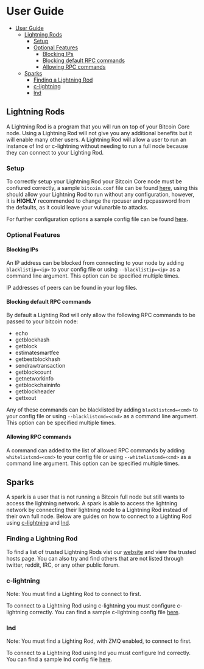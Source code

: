 # User Guide

- [User Guide](#user-guide)
  - [Lightning Rods](#lightning-rods)
    - [Setup](#setup)
    - [Optional Features](#optional-features)
      - [Blocking IPs](#blocking-ips)
      - [Blocking default RPC commands](#blocking-default-rpc-commands)
      - [Allowing RPC commands](#allowing-rpc-commands)
  - [Sparks](#sparks)
    - [Finding a Lightning Rod](#finding-a-lightning-rod)
    - [c-lightning](#c-lightning)
    - [lnd](#lnd)

## Lightning Rods

A Lightning Rod is a program that you will run on top of your Bitcoin Core node. Using a Lightning Rod will not give you any additional benefits but it will enable many other users.  A Lightning Rod will allow a user to run an instance of lnd or c-lightning without needing to run a full node because they can connect to your Lighting Rod.

### Setup

To correctly setup your Lightning Rod your Bitcoin Core node must be confiured correctly, a sample `bitcoin.conf` file can be found [here](sample_bitcoin.conf), using this should allow your Lightning Rod to run without any configuration, however, it is **HIGHLY** recommended to change the rpcuser and rpcpassword from the defaults, as it could leave your vulunarble to attacks.

For further configuration options a sample config file can be found [here](sample.conf).

### Optional Features

#### Blocking IPs

An IP address can be blocked from connecting to your node by adding
`blacklistip=<ip>` to your config file or using `--blacklistip=<ip>`
as a command line argument. This option can be specified multiple times.

IP addresses of peers can be found in your log files.

#### Blocking default RPC commands

By default a Lighting Rod will only allow the following RPC commands to be passed to your bitcoin node:

- echo
- getblockhash
- getblock
- estimatesmartfee
- getbestblockhash
- sendrawtransaction
- getblockcount
- getnetworkinfo
- getblockchaininfo
- getblockheader
- gettxout

Any of these commands can be blacklisted by adding `blacklistcmd=<cmd>`
to your config file or using `--blacklistcmd=<cmd>` as a command line argument. This option can be specified multiple times.

#### Allowing RPC commands

A command can added to the list of allowed RPC commands by adding `whitelistcmd=<cmd>` to your config file or using `--whitelistcmd=<cmd>` as a command line argument. This option can be specified multiple times.

## Sparks

A spark is a user that is not running a Bitcoin full node but still wants to access the lightning network. A spark is able to access the lightning network by connecting their lightning node to a Lightning Rod instead of their own full node. Below are guides on how to connect to a Lighting Rod using [c-lightning](#c-lightning) and [lnd](#lnd).

### Finding a Lightning Rod

To find a list of trusted Lightning Rods vist our [website](https://lightning-rod.net) and view the trusted hosts page.  You can also try and find others that are not listed through twitter, reddit, IRC, or any other public forum.

### c-lightning

Note: You must find a Lighting Rod to connect to first.

To connect to a Lightning Rod using c-lightning you must configure c-lightning correctly. You can find a sample c-lightning config file [here](sample_c-lightning_config).

### lnd

Note: You must find a Lighting Rod, with ZMQ enabled, to connect to first.

To connect to a Lightning Rod using lnd you must configure lnd correctly. You can find a sample lnd config file [here](sample_lnd.conf).